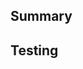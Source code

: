 ## Summary

<!-- Provide a summary of the PR and what it aims to accomplish. -->

## Testing

<!-- List the steps you've taken to test your changes. You can include the URL
     used for testing, edge cases tested, automated tests,
     screenshots/screencasts and anything else that helps demonstrate that the
     changes work. -->

